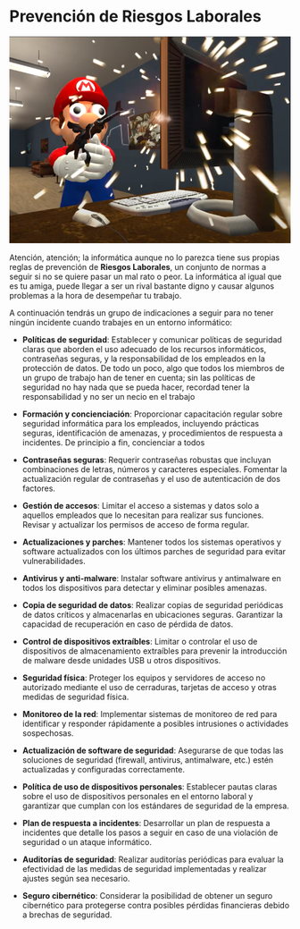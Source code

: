 # Prevención de Riesgos Laborales

![Danger, Danger! High Voltage](/img/prevencion.png)

Atención, atención; la informática aunque no lo parezca tiene sus propias reglas de prevención de **Riesgos Laborales**, un conjunto de normas a seguir si no se quiere pasar un mal rato o peor. La informática al igual que es tu amiga, 
puede llegar a ser un rival bastante digno y causar algunos problemas a la hora de desempeñar tu trabajo.

A continuación tendrás un grupo de indicaciones a seguir para no tener ningún incidente cuando trabajes en un entorno informático:
* **Políticas de seguridad**: Establecer y comunicar políticas de seguridad claras que aborden el uso adecuado de los recursos informáticos, contraseñas seguras, y la responsabilidad de los empleados en la protección de datos. De todo un poco, algo que todos los miembros de un grupo de trabajo han de tener en cuenta; sin las políticas de seguridad no hay nada que se pueda hacer, recordad tener la responsabilidad y no ser un necio en el trabajo

* **Formación y concienciación**: Proporcionar capacitación regular sobre seguridad informática para los empleados, incluyendo prácticas seguras, identificación de amenazas, y procedimientos de respuesta a incidentes. De principio a fin, concienciar a todos

* **Contraseñas seguras**: Requerir contraseñas robustas que incluyan combinaciones de letras, números y caracteres especiales. Fomentar la actualización regular de contraseñas y el uso de autenticación de dos factores.

* **Gestión de accesos**: Limitar el acceso a sistemas y datos solo a aquellos empleados que lo necesitan para realizar sus funciones. Revisar y actualizar los permisos de acceso de forma regular.

* **Actualizaciones y parches**: Mantener todos los sistemas operativos y software actualizados con los últimos parches de seguridad para evitar vulnerabilidades.

* **Antivirus y anti-malware**: Instalar software antivirus y antimalware en todos los dispositivos para detectar y eliminar posibles amenazas.

* **Copia de seguridad de datos**: Realizar copias de seguridad periódicas de datos críticos y almacenarlas en ubicaciones seguras. Garantizar la capacidad de recuperación en caso de pérdida de datos.

* **Control de dispositivos extraíbles**: Limitar o controlar el uso de dispositivos de almacenamiento extraíbles para prevenir la introducción de malware desde unidades USB u otros dispositivos.

* **Seguridad física**: Proteger los equipos y servidores de acceso no autorizado mediante el uso de cerraduras, tarjetas de acceso y otras medidas de seguridad física.

* **Monitoreo de la red**: Implementar sistemas de monitoreo de red para identificar y responder rápidamente a posibles intrusiones o actividades sospechosas.

* **Actualización de software de seguridad**: Asegurarse de que todas las soluciones de seguridad (firewall, antivirus, antimalware, etc.) estén actualizadas y configuradas correctamente.

* **Política de uso de dispositivos personales**: Establecer pautas claras sobre el uso de dispositivos personales en el entorno laboral y garantizar que cumplan con los estándares de seguridad de la empresa.

* **Plan de respuesta a incidentes**: Desarrollar un plan de respuesta a incidentes que detalle los pasos a seguir en caso de una violación de seguridad o un ataque informático.

* **Auditorías de seguridad**: Realizar auditorías periódicas para evaluar la efectividad de las medidas de seguridad implementadas y realizar ajustes según sea necesario.

* **Seguro cibernético**: Considerar la posibilidad de obtener un seguro cibernético para protegerse contra posibles pérdidas financieras debido a brechas de seguridad.

